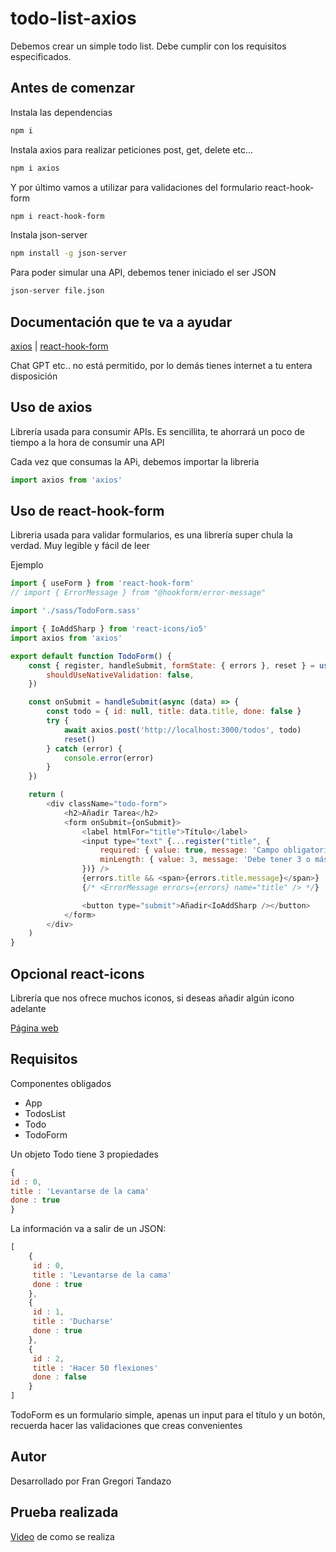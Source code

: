 # todo-list-axios

Debemos crear un simple todo list. Debe cumplir con los requisitos especificados.

## Antes de comenzar

Instala las dependencias
```bash
npm i
```

Instala axios para realizar peticiones post, get, delete etc...
```bash
npm i axios
```

Y por último vamos a utilizar para validaciones del formulario react-hook-form
```bash
npm i react-hook-form
```

Instala json-server

```bash
npm install -g json-server
```

Para poder simular una API, debemos tener iniciado el ser JSON
```bash
json-server file.json
```

## Documentación que te va a ayudar

[axios](https://axios-http.com/docs/api_intro) | 
[react-hook-form](https://react-hook-form.com/docs/useform)

Chat GPT etc.. no está permitido, por lo demás tienes internet a tu entera disposición

## Uso de axios

Librería usada para consumir APIs. Es sencillita, te ahorrará un poco de tiempo a la hora de consumir una API

Cada vez que consumas la APi, debemos importar la libreria

```javascript
import axios from 'axios'
```

## Uso de react-hook-form

Libreria usada para validar formularios, es una librería super chula la verdad. Muy legible y fácil de leer

Ejemplo
```javascript
import { useForm } from 'react-hook-form'
// import { ErrorMessage } from "@hookform/error-message"

import './sass/TodoForm.sass'

import { IoAddSharp } from 'react-icons/io5'
import axios from 'axios'

export default function TodoForm() {
    const { register, handleSubmit, formState: { errors }, reset } = useForm({
        shouldUseNativeValidation: false,
    })

    const onSubmit = handleSubmit(async (data) => {
        const todo = { id: null, title: data.title, done: false }
        try {
            await axios.post('http://localhost:3000/todos', todo)
            reset()
        } catch (error) {
            console.error(error)
        }
    })

    return (
        <div className="todo-form">
            <h2>Añadir Tarea</h2>
            <form onSubmit={onSubmit}>
                <label htmlFor="title">Título</label>
                <input type="text" {...register("title", {
                    required: { value: true, message: 'Campo obligatorio' },
                    minLength: { value: 3, message: 'Debe tener 3 o más caracteres' }
                })} />
                {errors.title && <span>{errors.title.message}</span>}
                {/* <ErrorMessage errors={errors} name="title" /> */}

                <button type="submit">Añadir<IoAddSharp /></button>
            </form>
        </div>
    )
}

```

## Opcional react-icons

Librería que nos ofrece muchos iconos, si deseas añadir algún icono adelante

[Página web](https://react-icons.github.io/react-icons/)

## Requisitos

Componentes obligados

- App
- TodosList
- Todo
- TodoForm

Un objeto Todo tiene 3 propiedades
```javascript
{
id : 0,
title : 'Levantarse de la cama'
done : true
}
```

La información va a salir de un JSON:
```javascript
[
    {
     id : 0,
     title : 'Levantarse de la cama'
     done : true
    },
    {
     id : 1,
     title : 'Ducharse'
     done : true
    },
    {
     id : 2,
     title : 'Hacer 50 flexiones'
     done : false
    }
]
```

TodoForm es un formulario simple, apenas un input para el título y un botón, recuerda hacer las validaciones que creas convenientes

## Autor

Desarrollado por Fran Gregori Tandazo

## Prueba realizada
[Video](https://youtube.com/) de como se realiza
